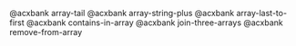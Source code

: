 @acxbank array-tail
@acxbank array-string-plus
@acxbank array-last-to-first
@acxbank contains-in-array
@acxbank join-three-arrays
@acxbank remove-from-array